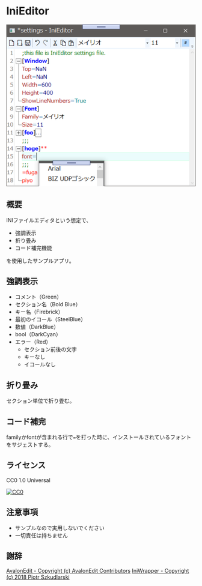 ﻿# IniEditor
![アプリスクリーンショット](AppImage.png)

## 概要
INIファイルエディタという想定で、
* 強調表示
* 折り畳み
* コード補完機能

を使用したサンプルアプリ。

## 強調表示
* コメント（Green）
* セクション名（Bold Blue）
* キー名（Firebrick）
* 最初のイコール（SteelBlue）
* 数値（DarkBlue）
* bool（DarkCyan）
* エラー（Red）
  * セクション前後の文字
  * キーなし
  * イコールなし

## 折り畳み
セクション単位で折り畳む。

## コード補完
familyかfontが含まれる行で`=`を打った時に、インストールされているフォントをサジェストする。


## ライセンス
CC0 1.0 Universal

[![CC0](http://i.creativecommons.org/p/zero/1.0/88x31.png)](LICENSE)

## 注意事項
* サンプルなので実用しないでください
* 一切責任は持ちません

## 謝辞
[AvalonEdit - Copyright (c) AvalonEdit Contributors](http://avalonedit.net/)
[IniWrapper - Copyright (c) 2018 Piotr Szkudlarski](https://github.com/Szpi/IniWrapper/wiki)

